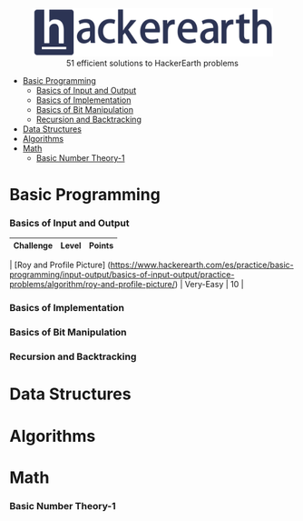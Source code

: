 <p align="center">
    <a href=https://www.hackerearth.com/es/@sanchezmurillo>
        <img height=85 src="pictures/HE_logo.png">
    </a>
    <br>51 efficient solutions to HackerEarth problems
</p>

* [Basic Programming](#basic-programming)
    - [Basics of Input and Output](#basics-of-input-and-output)
    - [Basics of Implementation](#basics-of-implementation)
    - [Basics of Bit Manipulation](#basics-of-bit-manipulation)
    - [Recursion and Backtracking](#recursion-and-backtracking)
* [Data Structures](#data-structures)
* [Algorithms](#algorithms)
* [Math](#math)
    - [Basic Number Theory-1](#basic-number-theory-1)

# Basic Programming

### Basics of Input and Output

|                    Challenge                    |    Level    |    Points    |
|:-----------------------------------------------:|:-----------:|:------------:|

| [Roy and Profile Picture] (https://www.hackerearth.com/es/practice/basic-programming/input-output/basics-of-input-output/practice-problems/algorithm/roy-and-profile-picture/)      | Very-Easy   |      10      |

### Basics of Implementation

### Basics of Bit Manipulation

### Recursion and Backtracking


# Data Structures

# Algorithms

# Math

### Basic Number Theory-1
